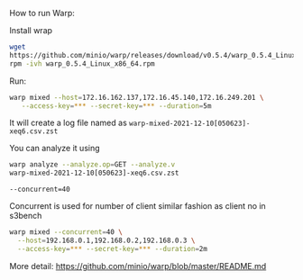 
How to run Warp:

Install wrap

```bash
wget
https://github.com/minio/warp/releases/download/v0.5.4/warp_0.5.4_Linux_x86_64.rpm
rpm -ivh warp_0.5.4_Linux_x86_64.rpm
```

Run:

```bash
warp mixed --host=172.16.162.137,172.16.45.140,172.16.249.201 \
   --access-key=*** --secret-key=*** --duration=5m
```

It will create a log file named as
`warp-mixed-2021-12-10[050623]-xeq6.csv.zst`

You can analyze it using 

```bash
warp analyze --analyze.op=GET --analyze.v
warp-mixed-2021-12-10[050623]-xeq6.csv.zst
```

`--concurrent=40`

Concurrent is used for number of client similar fashion as client no in s3bench

```bash
warp mixed --concurrent=40 \
  --host=192.168.0.1,192.168.0.2,192.168.0.3 \
  --access-key=*** --secret-key=*** --duration=2m
```

More detail: https://github.com/minio/warp/blob/master/README.md

